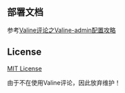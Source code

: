 ## 部署文档

参考[Valine评论之Valine-admin配置攻略](https://www.antmoe.com/posts/2380732b/index.html)

## License

[MIT License](https://github.com/panjunwen/LeanComment/blob/master/LICENSE)

由于不在使用Valine评论，因此放弃维护！
